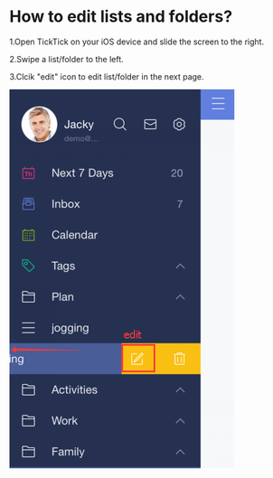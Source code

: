 # How to edit lists and folders?

1.Open TickTick on your iOS device and slide the screen to the right.

2.Swipe a list/folder to the left.

3.Clcik "edit" icon to edit list/folder in the next page.

![](editlist.png)